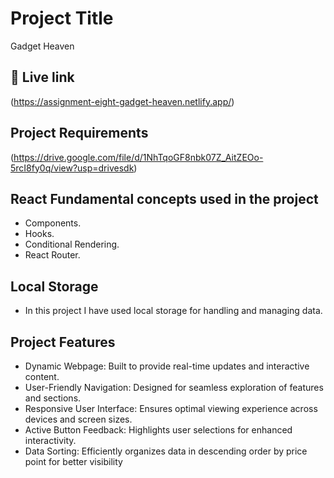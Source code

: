 
# Project Title

Gadget Heaven


## 🔗 Live link
(https://assignment-eight-gadget-heaven.netlify.app/)


##  Project Requirements
(https://drive.google.com/file/d/1NhTqoGF8nbk07Z_AitZEOo-5rcI8fy0q/view?usp=drivesdk)


## React Fundamental concepts used in the project

- Components.
- Hooks.
- Conditional Rendering.
- React Router.


## Local Storage
- In this project I have used local storage for handling and managing data.


## Project Features
- Dynamic Webpage: Built to provide real-time updates and interactive content.
- User-Friendly Navigation: Designed for seamless exploration of features and sections.
- Responsive User Interface: Ensures optimal viewing experience across devices and screen sizes.
- Active Button Feedback: Highlights user selections for enhanced interactivity.
- Data Sorting: Efficiently organizes data in descending order by price point for better visibility
